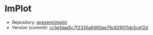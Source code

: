 # ImPlot

- Repository: [epezent/implot](https://github.com/epezent/implot)
- Version (commit): [cc5e1daa5c7f2335a9460ae79c829011dc5cef2d](https://github.com/epezent/implot/commit/cc5e1daa5c7f2335a9460ae79c829011dc5cef2d)
